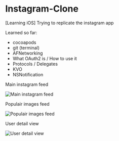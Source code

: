 Instagram-Clone
===============

[Learning iOS] Trying to replicate the instagram app

Learned so far:
- cocoapods
- git (terminal)
- AFNetworking
- What OAuth2 is / How to use it
- Protocols / Delegates
- KVO
- NSNotification


Main instagram feed

![Main instagram feed](http://i.imgur.com/EjumscZ.png)

Populair images feed

![Populair images feed](http://i.imgur.com/t3dAtZJ.png)

User detail view

![User detail view](http://i.imgur.com/UEpvTuZ.png)
